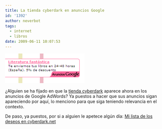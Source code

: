 ```yaml
---
title: La tienda cyberdark en anuncios Google
id: '1392'
author: neverbot
tags:
  - internet
  - libros
date: 2009-06-11 10:07:53
---
```


![Tienda cyberdark en anuncios Google](./la-tienda-cyberdark-en-anuncios-google/tienda_cyberdark.png "Tienda cyberdark en anuncios Google")

¿Alguien se ha fijado en que la [tienda cyberdark](http://tienda.cyberdark.net/) aparece ahora en los anuncios de Google AdWords? Ya puestos a hacer que sus anuncios sigan apareciendo por aquí, lo menciono para que siga teniendo relevancia en el contexto.

De paso, ya puestos, por si a alguien le apetece algún día: [Mi lista de los deseos en cyberdark.net](http://tienda.cyberdark.net/listadeseos/29916/)
